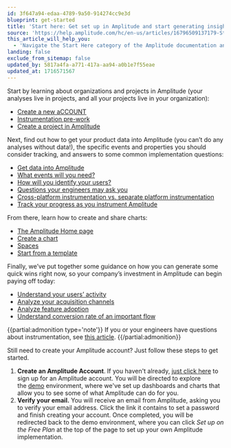 ```yaml
---
id: 3f647a94-edaa-4789-9a50-914274cc9e3d
blueprint: get-started
title: 'Start here: Get set up in Amplitude and start generating insights today'
source: 'https://help.amplitude.com/hc/en-us/articles/16796509137179-Start-here-Get-set-up-in-Amplitude-and-start-generating-insights-today'
this_article_will_help_you:
  - 'Navigate the Start Here category of the Amplitude documentation and get up and running quickly'
landing: false
exclude_from_sitemap: false
updated_by: 5817a4fa-a771-417a-aa94-a0b1e7f55eae
updated_at: 1716571567
---
```


Start by learning about organizations and projects in Amplitude (your analyses live in projects, and all your projects live in your organization): 

* [Create a new aCCOUNT](/docs/get-started/create-a-new-account)
* [Instrumentation pre-work](/docs/get-started/instrumentation-prework)
* [Create a project in Amplitude](/docs/get-started/create-project)

Next, find out how to get your product data into Amplitude (you can’t do any analyses without data!), the specific events and properties you should consider tracking, and answers to some common implementation questions:

* [Get data into Amplitude](/docs/get-started/get-data-in)
* [What events will you need?](/docs/get-started/select-events)
* [How will you identify your users?](/docs/get-started/identify-users)
* [Questions your engineers may ask you](/docs/get-started/questions-from-your-engineer)
* [Cross-platform instrumentation vs. separate platform instrumentation](/docs/get-started/cross-platform-vs-separate-platform)
* [Track your progress as you instrument Amplitude](/docs/get-started/track-your-progress)

From there, learn how to create and share charts:

* [The Amplitude Home page](/docs/get-started/amplitude-home-page)
* [Create a chart](/docs/get-started/create-a-chart)
* [Spaces](/docs/get-started/spaces)
* [Start from a template](/docs/get-started/start-from-template)

Finally, we’ve put together some guidance on how you can generate some quick wins right now, so your company’s investment in Amplitude can begin paying off today:

* [Understand your users’ activity](/docs/get-started/understand-user-activity)
* [Analyze your acquisition channels](/docs/get-started/analyze-acquisition-channels)
* [Analyze feature adoption](/docs/get-started/analyze-feature-adoption)
* [Understand conversion rate of an important flow](/docs/get-started/understand-conversion-rate)

{{partial:admonition type='note'}}
If you or your engineers have questions about instrumentation, see [this article](https://www.docs.developers.amplitude.com/getting-started/).
{{/partial:admonition}}

Still need to create your Amplitude account? Just follow these steps to get started.

1. **Create an Amplitude Account**. If you haven't already, [just click here](https://amplitude.com/get-started) to sign up for an Amplitude account. You will be directed to explore the [demo](https://analytics.amplitude.com/login/my-demo) environment, where we've set up dashboards and charts that allow you to see some of what Amplitude can do for you.
2. **Verify your email.** You will receive an email from Amplitude, asking you to verify your email address. Click the link it contains to set a password and finish creating your account. Once completed, you will be redirected back to the demo environment, where you can click *Set up on the Free Plan* at the top of the page to set up your own Amplitude implementation.